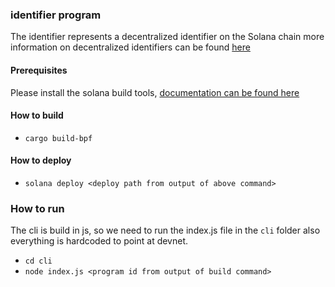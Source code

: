 ### identifier program

The identifier represents a decentralized identifier on the Solana chain more information on decentralized identifiers can be found [here](https://w3c.github.io/did-core/)

#### Prerequisites

Please install the solana build tools, [documentation can be found here](https://docs.solana.com/cli/install-solana-cli-tools)

#### How to build

- `cargo build-bpf`

#### How to deploy

- `solana deploy <deploy path from output of above command>`

### How to run 

The cli is build in js, so we need to run the index.js file in the `cli` folder also everything is hardcoded to point at devnet.

- `cd cli`
- `node index.js <program id from output of build command>`
